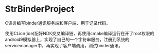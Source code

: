 # StrBinderProject
C语言编写binder通讯服务端和客户端，用于记录代码。

使用CLion(ide)配好NDK交叉编译链，再使用cmake编译运行在开了root权限的android9模拟器上，实现了自己的一个字符串服务，注册到系统的servicemanager中，再实现了客户端调用，测试binder通讯。
